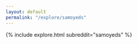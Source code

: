 ```yaml
---
layout: default
permalink: "/explore/samoyeds"
---
```


{% include explore.html subreddit="samoyeds" %}
